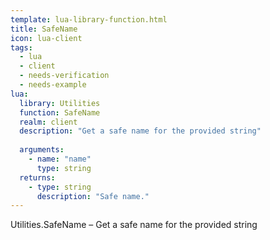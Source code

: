 ```yaml
---
template: lua-library-function.html
title: SafeName
icon: lua-client
tags:
  - lua
  - client
  - needs-verification
  - needs-example
lua:
  library: Utilities
  function: SafeName
  realm: client
  description: "Get a safe name for the provided string"
  
  arguments:
    - name: "name"
      type: string
  returns:
    - type: string
      description: "Safe name."
---
```


<div class="lua__search__keywords">
Utilities.SafeName &#x2013; Get a safe name for the provided string
</div>
